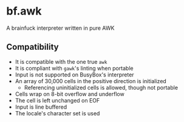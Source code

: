 # bf.awk

A brainfuck interpreter written in pure AWK

## Compatibility

- It is compatible with the one true `awk`
- It is compliant with `gawk`'s linting when portable
- Input is not supported on BusyBox's interpreter
- An array of 30,000 cells in the positive direction is initialized
	- Referencing uninitialized cells is allowed, though not portable
- Cells wrap on 8-bit overflow and underflow
- The cell is left unchanged on EOF
- Input is line buffered
- The locale's character set is used
